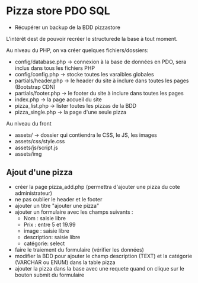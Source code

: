 # Pizza store PDO SQL

- Récupérer un backup de la BDD pizzastore

L'intérêt dest de pouvoir recréer le structurede la base à tout moment.

Au niveau du PHP, on va créer quelques fichiers/dossiers:
- config/database.php -> connexion à la base de données en PDO, sera inclus dans tous les fichiers PHP
- config/config.php -> stocke toutes les varaibles globales
- partials/header.php -> le header du site à inclure dans toutes les pages (Bootstrap CDN)
- partials/footer.php -> le footer du site à inclure dans toutes les pages
- index.php -> la page accueil du site
- pizza_list.php -> lister toutes les pizzas de la BDD
- pizza_single.php -> la page d'une seule pizza


Au niveau du front
- assets/ -> dossier qui contiendra le CSS, le JS, les images
- assets/css/style.css
- assets/js/script.js
- assets/img

## Ajout d'une pizza

- créer la page pizza_add.php (permettra d'ajouter une pizza du cote administrateur)
- ne pas oublier le header et le footer
- ajouter un titre "ajouter une pizza"
- ajouter un formulaire avec les champs suivants :
    - Nom : saisie libre
    - Prix : entre 5 et 19.99
    - image : saisie libre
    - description: saisie libre
    - catégorie: select
- faire le traiement du formulaire (vérifier les données)
- modifier la BDD pour ajouter le champ description (TEXT) et la catégorie (VARCHAR ou ENUM) dans la table pizza
- ajouter la pizza dans la base avec une requete quand on clique sur le bouton submit du formulaire

